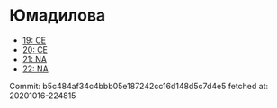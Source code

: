 # Юмадилова
- [19: CE](19.md)
- [20: CE](20.md)
- [21: NA](21.md)
- [22: NA](22.md)

Commit: b5c484af34c4bbb05e187242cc16d148d5c7d4e5
 fetched at: 20201016-224815
